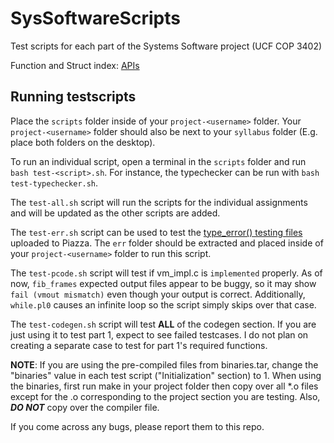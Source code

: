 # SysSoftwareScripts
Test scripts for each part of the Systems Software project (UCF COP 3402)

Function and Struct index: [APIs](APIs.md)

## Running testscripts

Place the `scripts` folder inside of your `project-<username>` folder. Your `project-<username>` folder
should also be next to your `syllabus` folder (E.g. place both folders on the desktop).

To run an individual script, open a terminal in the `scripts` folder and run `bash test-<script>.sh`.
For instance, the typechecker can be run with `bash test-typechecker.sh`.

The `test-all.sh` script will run the scripts for the individual assignments and will be updated as the
other scripts are added. 

The `test-err.sh` script can be used to test the [type_error() testing files](https://piazza.com/class/jqidj3mhs91lo?cid=128) uploaded to Piazza. 
The `err` folder should be extracted and placed inside of your `project-<username>` folder to run this script.

The `test-pcode.sh` script will test if vm_impl.c is `implemented` properly. As of now, `fib_frames` expected output files appear to be buggy, so it may show `fail (vmout mismatch)` even though your output is correct. Additionally, `while.pl0` causes an infinite loop so the script simply skips over that case. 

The `test-codegen.sh` script will test **ALL** of the codegen section. If you are just using it to test part 1, expect to see failed testcases. I do not plan on creating a separate case to test for part 1's required functions. 

**NOTE**: If you are using the pre-compiled files from binaries.tar, change the "binaries" value in each test script ("Initialization" section) to 1. When using the binaries, first run make in your project folder then copy over all \*.o files except for the .o corresponding to the project section you are testing. Also, _**DO NOT**_ copy over the compiler file. 

If you come across any bugs, please report them to this repo. 

